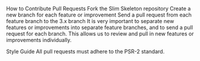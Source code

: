 How to Contribute
Pull Requests
Fork the Slim Skeleton repository
Create a new branch for each feature or improvement
Send a pull request from each feature branch to the 3.x branch
It is very important to separate new features or improvements into separate feature branches, and to send a pull request for each branch. This allows us to review and pull in new features or improvements individually.

Style Guide
All pull requests must adhere to the PSR-2 standard.